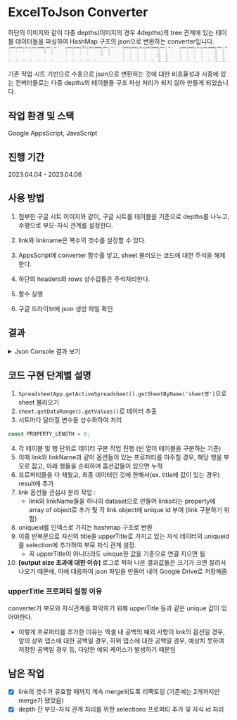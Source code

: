 # ExcelToJson Converter

하단의 이미지와 같이 다중 depths(이미지의 경우 4depths)의 tree 관계에 있는 테이블 데이터들을 파싱하여 HashMap 구조의 json으로 변환하는 converter입니다.
![excelImg](./image/excelImg.png)

기존 작업 시트 기반으로 수동으로 json으로 변환하는 것에 대한 비효율성과 시중에 있는 컨버터들로는 다중 depths의 테이블들 구조 파싱 처리가 되지 않아 만들게 되었습니다.

## 작업 환경 및 스택

Google AppsScript, JavaScript

## 진행 기간

2023.04.04 - 2023.04.06

## 사용 방법

1. 첨부한 구글 시트 이미지와 같이, 구글 시트를 테이블을 기준으로 depths를 나누고, 수평으로 부모-자식 관계를 설정한다.

2. link와 linkname은 복수의 갯수를 설정할 수 있다.
3. AppsScript에 converter 함수를 넣고, sheet 불러오는 코드에 대한 주석을 해제한다.
4. 하단의 headers와 rows 상수값들은 주석처리한다.
5. 함수 실행
6. 구글 드라이브에 json 생성 파일 확인

## 결과

<details><summary>Json Console 결과 보기</summary>
console에서는 Object의 데이터가 가려져서 나오지만, 데이터 직접 처리할 때는 해당 객체 데이터에 접근 가능하다. 
  
```json
{ '0':
   { upperTitle: '',
     buttonName: '1',
     buttonImage: '1',
     title: '1',
     contents: '1',
     contentImage: '1',
     links: [ [Object], [Object], [Object] ],
     selection: [ '1' ] },
  '1':
   { upperTitle: '1',
     buttonName: '2',
     buttonImage: '2',
     title: '2',
     contents: '2',
     contentImage: '2',
     links: [ [Object], [Object] ],
     parent: '0',
     selection: [ '2' ] },
  '2':
   { upperTitle: '2',
     buttonName: '3',
     buttonImage: '3',
     title: '3',
     contents: '3',
     contentImage: '3',
     links: [ [Object], [Object] ],
     parent: '1',
     selection: [ '3' ] },
  '3':
   { upperTitle: '3',
     buttonName: '4',
     buttonImage: '4',
     title: '4',
     contents: '4',
     contentImage: '4',
     links: [ [Object], [Object] ],
     parent: '2',
     selection: [] },
  '4':
   { upperTitle: '',
     buttonName: '5',
     buttonImage: '5',
     title: '5',
     contents: '5',
     contentImage: '5',
     links: [ [Object], [Object] ],
     selection: [ '5', '8' ] },
  '5':
   { upperTitle: '5',
     buttonName: '6',
     buttonImage: '6',
     title: '6',
     contents: '6',
     contentImage: '6',
     links: [ [Object], [Object] ],
     parent: '4',
     selection: [ '6' ] },
  '6':
   { upperTitle: '6',
     buttonName: '7',
     buttonImage: '7',
     title: '7',
     contents: '7',
     contentImage: '7',
     links: [ [Object], [Object] ],
     parent: '5',
     selection: [ '7' ] },
  '7':
   { upperTitle: '7',
     buttonName: '8',
     buttonImage: '8',
     title: '8',
     contents: '8',
     contentImage: '8',
     links: [ [Object], [Object] ],
     parent: '6',
     selection: [] },
  '8':
   { upperTitle: '5',
     buttonName: '9',
     buttonImage: '9',
     title: '9',
     contents: '9',
     contentImage: '9',
     links: [ [Object] ],
     parent: '4',
     selection: [ '9' ] },
  '9':
   { upperTitle: '9',
     buttonName: '10',
     buttonImage: '10',
     title: '10',
     contents: '10',
     contentImage: '10',
     links: [ [Object], [Object], [Object], [Object] ],
     parent: '8',
     selection: [ '10' ] },
  '10':
   { upperTitle: '10',
     buttonName: '11',
     buttonImage: '11',
     title: '11',
     contents: '11',
     contentImage: '11',
     links: [ [Object] ],
     parent: '9',
     selection: [] },
  '11':
   { upperTitle: 5,
     buttonName: '12',
     buttonImage: '12',
     title: '12',
     contents: '12',
     contentImage: '12',
     links: [ [Object], [Object] ],
     selection: [ '12', '14' ] },
  '12':
   { upperTitle: '12',
     buttonName: '13',
     buttonImage: '13',
     title: '13',
     contents: '13',
     contentImage: '13',
     links: [ [Object], [Object] ],
     parent: '11',
     selection: [ '13' ] },
  '13':
   { upperTitle: '13',
     buttonName: '14',
     buttonImage: '14',
     title: '14',
     contents: '14',
     contentImage: '14',
     links: [ [Object], [Object] ],
     parent: '12',
     selection: [] },
  '14':
   { upperTitle: '12',
     buttonName: '15',
     buttonImage: '15',
     title: '15',
     contents: '15',
     contentImage: '15',
     links: [ [Object], [Object] ],
     parent: '11',
     selection: [ '15', '16', '17', '18' ] },
  '15':
   { upperTitle: '15',
     buttonName: '16',
     buttonImage: '16',
     title: '16',
     contents: '16',
     contentImage: '16',
     links: [ [Object], [Object] ],
     parent: '14',
     selection: [] },
  '16':
   { upperTitle: '15',
     buttonName: '17',
     buttonImage: '17',
     title: '17',
     contents: '17',
     contentImage: '17',
     links: [ [Object], [Object] ],
     parent: '14',
     selection: [] },
  '17':
   { upperTitle: '15',
     buttonName: '18',
     buttonImage: '18',
     title: '18',
     contents: '18',
     contentImage: '18',
     links: [ [Object], [Object] ],
     parent: '14',
     selection: [] },
  '18':
   { upperTitle: '15',
     buttonName: '19',
     buttonImage: '19',
     title: '19',
     contents: '19',
     contentImage: '19',
     links: [ [Object], [Object] ],
     parent: '14',
     selection: [] } }
```

</details>

## 코드 구현 단계별 설명

1. `SpreadsheetApp.getActiveSpreadsheet().getSheetByName('sheet명')`으로 sheet 불러오기
2. `sheet.getDataRange().getValues()`로 데이터 추출
3. 시트마다 달라질 변수들 상수화하여 처리

```javascript
const PROPERTY_LENGTH = 8;
```

4. 각 테이블 및 행 단위로 데이터 구분 작업 진행 (빈 열이 테이블을 구분하는 기준)
5. 이때 link와 linkName과 같이 옵션들이 있는 프로퍼티를 마주칠 경우, 해당 행을 부모로 잡고, 아래 행들을 순회하며 옵션값들이 있으면 누적
6. 프로퍼티들을 다 채웠고, 최종 데이터인 것에 한해서(ex. title에 값이 있는 경우) result에 추가
7. link 옵션들 관심사 분리 작업 :
   - link와 linkName들을 하나의 dataset으로 만들어 links라는 property에 array of object로 추가 및 각 link object에 unique id 부여 (link 구분하기 위함)
8. uniqueid를 인덱스로 가지는 hashmap 구조로 변환
9. 이중 반복문으로 자신의 title을 upperTitle로 가지고 있는 자식 데이터의 uniqueid를 selection에 추가하여 부모 자식 관계 설정.
   - 꼭 upperTitle이 아니더라도 uinque한 값을 기준으로 연결 지으면 됨
10. **[output size 초과에 대한 이슈]** 로그로 찍혀 나온 결과값들은 크기가 크면 잘려서 나오기 때문에, 이에 대응하여 json 파일을 만들어 내어 Google Drive로 저장해줌

### upperTitle 프로퍼티 설정 이유

converter가 부모와 자식관계를 파악하기 위해 upperTitle 등과 같은 unique 값이 있어야한다.

- 이렇게 프로퍼티를 추가한 이유는 엑셀 내 공백의 예외 사항이 link의 옵션일 경우, 앞의 상위 뎁스에 대한 공백일 경우, 하위 뎁스에 대한 공백일 경우, 예상치 못하여 저장된 공백일 경우 등, 다양한 예외 케이스가 발생하기 때문임

## 남은 작업

- [x] link의 갯수가 유효할 때까지 계속 merge되도록 리팩토링 (기존에는 2개까지만 merge가 됐었음)
- [x] depth 간 부모-자식 관계 처리를 위한 selections 프로퍼티 추가 및 자식 id 처리
